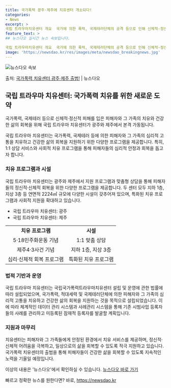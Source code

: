 ```yaml
---
title: 국가폭력 광주·제주에 치유센터 개소되다!
categories:
- News
excerpt: >
국립 트라우마치유센터 개요  국가에 의한 폭력, 국제테러단체의 공격 등으로 인해 신체적·정신적 피해를 입은 …
feature_text: >
## 뉴스다오 실시간 뉴스 속보입니다.

국립 트라우마치유센터 개요  국가에 의한 폭력, 국제테러단체의 공격 등으로 인해 신체적·정신적 피해를 입은 …
image: 'https://newsdao.kr/res/images/meta/newsdao_breakingnews.jpg'
---
```


![뉴스다오 속보](https://newsdao.kr/res/images/meta/newsdao_breakingnews.jpg)

<p>출처: <a href="https://newsdao.kr/4532" rel="dofollow">국가폭력 치유센터 광주·제주 출범!</a> | 뉴스다오</p>

<h2 data-ke-size="size26">국립 트라우마 치유센터: 국가폭력 치유를 위한 새로운 도약</h2>
국가폭력, 국제테러 등으로 신체적·정신적 피해를 입은 피해자와 그 가족의 치유와 건강한 삶의 회복을 위해 국립 트라우마 치유센터가 광주와 제주에서 본격 가동됩니다.

<p data-ke-size="size16">국립 트라우마 치유센터는 국가폭력, 국제테러 등에 의한 피해자와 그 가족의 심리적 고통을 치유하고 건강한 삶의 회복을 지원하기 위한 다양한 프로그램을 제공합니다. 특히, 1:1 상담 서비스와 사회적 치유 프로그램을 통해 피해자들의 심리적 안정과 회복을 돕고자 합니다.</p>

<h3 data-ke-size="size24">치유 프로그램과 시설</h3>
국립 트라우마 치유센터는 광주와 제주에서 지원 프로그램과 맞춤형 상담을 통해 피해자들의 정신적·신체적 회복을 위한 다양한 프로그램을 제공합니다. 두 센터 모두 지하 1층, 지상 3층 등 연면적 2224㎡ 규모에 다양한 시설이 갖추어져 있으며, 특화된 치유 프로그램과 사회적 지원을 확대하고 있습니다.

<ul>
    <li>국립 트라우마 치유센터: 광주</li>
    <li>국립 트라우마 치유센터: 제주</li>
</ul>

<table>
    <tr>
        <td style="text-align: center; height: 17px;"><b>치유 프로그램</b></td>
        <td style="text-align: center; height: 17px;"><b>시설</b></td>
    </tr>
    <tr>
        <td style="text-align: center; height: 17px;">5·18민주화운동 기념</td>
        <td style="text-align: center; height: 17px;">1:1 맞춤 상담</td>
    </tr>
    <tr>
        <td style="text-align: center; height: 17px;">제주4·3사건 기념</td>
        <td style="text-align: center; height: 17px;">지하 1층, 지상 3층</td>
    </tr>
    <tr>
        <td style="text-align: center; height: 17px;">심리·신체적 회복 프로그램</td>
        <td style="text-align: center; height: 17px;">특화된 치유 프로그램</td>
    </tr>
</table>

<h3 data-ke-size="size24">법적 기반과 운영</h3>
국립 트라우마 치유센터는 국립국가폭력트라우마치유센터 설립 및 운영에 관한 법률에 따라 설립되었으며, 국가폭력, 적대세력 및 국제테러단체에 의한 피해자와 그 가족의 심리적 고통을 치유하고 건강한 삶의 회복을 지원하는 것을 목적으로 설립되었습니다. 이에 따라 체계적인 데이터 관리 시스템과 사례관리 시스템을 통해 기존 시범사업 등록자들의 사례를 관리하고 미등록된 잠재적 등록자를 발굴할 계획입니다.

<h3 data-ke-size="size24">지원과 마무리</h3>
치유센터는 피해자와 그 가족들에게 안정된 환경에서 치유 서비스를 제공하며, 정신적·신체적 어려움을 극복하고, 일상으로의 삶을 회복할 수 있도록 적극 지원하고 있습니다. 국가폭력 치유센터의 출범을 통해 피해자들이 건강한 삶을 회복할 수 있도록 지속적인 노력을 기울일 예정입니다.

이상의 내용은 '뉴스다오'에서 확인하실 수 있습니다. [뉴스다오 바로 가기](https://newsdao.kr/4532) 

빠르고 정확한 뉴스를 원한다면? 바로, <a href="https://newsdao.kr" rel="dofollow">https://newsdao.kr</a>


    
